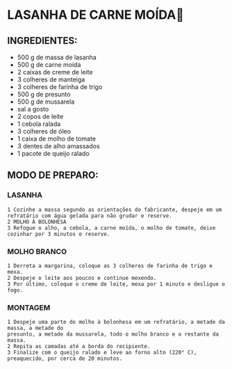 
 # LASANHA DE CARNE MOÍDA:spaghetti:

 ## INGREDIENTES:
 
 - 500 g de massa de lasanha
 - 500 g de carne moída
 - 2 caixas de creme de leite
 - 3 colheres de manteiga
 - 3 colheres de farinha de trigo
 - 500 g de presunto
 - 500 g de mussarela
 - sal a gosto
 - 2 copos de leite
 - 1 cebola ralada
 - 3 colheres de óleo
 - 1 caixa de molho de tomate
 - 3 dentes de alho amassados
 - 1 pacote de queijo ralado

 ## MODO DE PREPARO: 
 
 ### LASANHA
	1 Cozinhe a massa segundo as orientações do fabricante, despeje em um refratário com água gelada para não grudar e reserve.
	2 MOLHO À BOLONHESA
	3 Refogue o alho, a cebola, a carne moída, o molho de tomate, deixe cozinhar por 3 minutos e reserve.

 ### MOLHO BRANCO
	1 Derreta a margarina, coloque as 3 colheres de farinha de trigo e mexa.
	2 Despeje o leite aos poucos e continue mexendo.
	3 Por último, coloque o creme de leite, mexa por 1 minuto e desligue o fogo.

 ### MONTAGEM
	1 Despeje uma parte do molho à bolonhesa em um refratário, a metade da massa, a metade do 
	presunto, a metade da mussarela, todo o molho branco e o restante da massa.
	2 Repita as camadas até a borda do recipiente.
	3 Finalize com o queijo ralado e leve ao forno alto (220° C), preaquecido, por cerca de 20 minutos.

